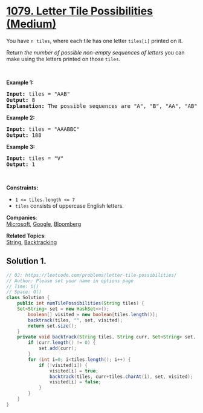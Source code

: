 # [1079. Letter Tile Possibilities (Medium)](https://leetcode.com/problems/letter-tile-possibilities/)

<p>You have <code>n</code>&nbsp;&nbsp;<code>tiles</code>, where each tile has one letter <code>tiles[i]</code> printed on it.</p>

<p>Return <em>the number of possible non-empty sequences of letters</em> you can make using the letters printed on those <code>tiles</code>.</p>

<p>&nbsp;</p>
<p><strong>Example 1:</strong></p>

<pre><strong>Input:</strong> tiles = "AAB"
<strong>Output:</strong> 8
<strong>Explanation: </strong>The possible sequences are "A", "B", "AA", "AB", "BA", "AAB", "ABA", "BAA".
</pre>

<p><strong>Example 2:</strong></p>

<pre><strong>Input:</strong> tiles = "AAABBC"
<strong>Output:</strong> 188
</pre>

<p><strong>Example 3:</strong></p>

<pre><strong>Input:</strong> tiles = "V"
<strong>Output:</strong> 1
</pre>

<p>&nbsp;</p>
<p><strong>Constraints:</strong></p>

<ul>
	<li><code>1 &lt;= tiles.length &lt;= 7</code></li>
	<li><code>tiles</code> consists of uppercase English letters.</li>
</ul>

**Companies**:  
[Microsoft](https://leetcode.com/company/microsoft), [Google](https://leetcode.com/company/google), [Bloomberg](https://leetcode.com/company/bloomberg)

**Related Topics**:  
[String](https://leetcode.com/tag/string/), [Backtracking](https://leetcode.com/tag/backtracking/)

## Solution 1.

```java
// OJ: https://leetcode.com/problems/letter-tile-possibilities/
// Author: Please set your name in options page
// Time: O()
// Space: O()
class Solution {
    public int numTilePossibilities(String tiles) {
    Set<String> set = new HashSet<>();
        boolean[] visited = new boolean[tiles.length()];
        backtrack(tiles, "", set, visited);
        return set.size();
    }
    private void backtrack(String tiles, String curr, Set<String> set, boolean[] visited) {
        if (curr.length() != 0) {
            set.add(curr);
        }
        for (int i=0; i<tiles.length(); i++) {
            if (!visited[i]) {
                visited[i] = true;
                backtrack(tiles, curr+tiles.charAt(i), set, visited);
                visited[i] = false;
            }
        }
    }
}

```
